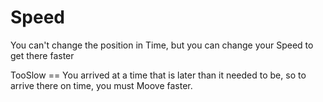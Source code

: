 # Speed

You can't change the position in Time, but you can change your Speed to get there faster

TooSlow == You arrived at a time that is later than it needed to be, so to arrive there on time, you must Moove faster.